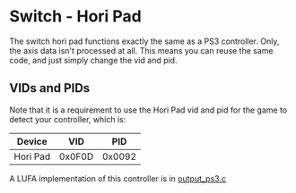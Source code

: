 # Switch - Hori Pad
The switch hori pad functions exactly the same as a PS3 controller. Only, the axis data isn't processed at all. This means you can reuse the same code, and just simply change the vid and pid.

## VIDs and PIDs
Note that it is a requirement to use the Hori Pad vid and pid for the game to detect your controller, which is:

| Device   | VID    | PID    |
| -------- | ------ | ------ |
| Hori Pad | 0x0F0D | 0x0092 |

A LUFA implementation of this controller is in [output_ps3.c](/src/shared/output/output_ps3.c)